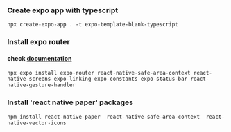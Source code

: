 ### Create expo app with typescript
```shell
npx create-expo-app . -t expo-template-blank-typescript
```
### Install expo router
#### check [documentation](https://docs.expo.dev/router/installation/) 

```shell
npx expo install expo-router react-native-safe-area-context react-native-screens expo-linking expo-constants expo-status-bar react-native-gesture-handler
```

### Install 'react native paper' packages
```shell
npm install react-native-paper  react-native-safe-area-context  react-native-vector-icons
```